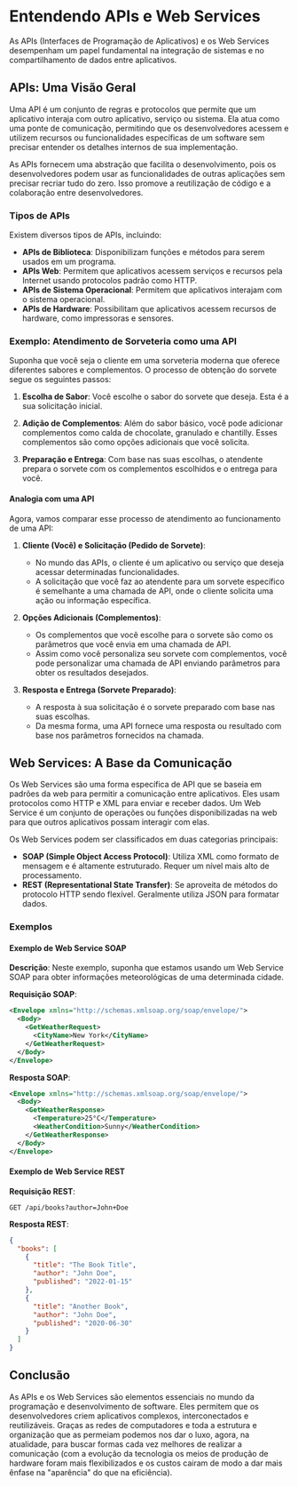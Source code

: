 # Entendendo APIs e Web Services

As APIs (Interfaces de Programação de Aplicativos) e os Web Services desempenham um papel fundamental na integração de sistemas e no compartilhamento de dados entre aplicativos.

## APIs: Uma Visão Geral

Uma API é um conjunto de regras e protocolos que permite que um aplicativo interaja com outro aplicativo, serviço ou sistema. Ela atua como uma ponte de comunicação, permitindo que os desenvolvedores acessem e utilizem recursos ou funcionalidades específicas de um software sem precisar entender os detalhes internos de sua implementação.

As APIs fornecem uma abstração que facilita o desenvolvimento, pois os desenvolvedores podem usar as funcionalidades de outras aplicações sem precisar recriar tudo do zero. Isso promove a reutilização de código e a colaboração entre desenvolvedores.

### Tipos de APIs

Existem diversos tipos de APIs, incluindo:

- **APIs de Biblioteca**: Disponibilizam funções e métodos para serem usados em um programa.
- **APIs Web**: Permitem que aplicativos acessem serviços e recursos pela Internet usando protocolos padrão como HTTP.
- **APIs de Sistema Operacional**: Permitem que aplicativos interajam com o sistema operacional.
- **APIs de Hardware**: Possibilitam que aplicativos acessem recursos de hardware, como impressoras e sensores.

### Exemplo: Atendimento de Sorveteria como uma API

Suponha que você seja o cliente em uma sorveteria moderna que oferece diferentes sabores e complementos. O processo de obtenção do sorvete segue os seguintes passos:

1. **Escolha de Sabor**: Você escolhe o sabor do sorvete que deseja. Esta é a sua solicitação inicial.

2. **Adição de Complementos**: Além do sabor básico, você pode adicionar complementos como calda de chocolate, granulado e chantilly. Esses complementos são como opções adicionais que você solicita.

3. **Preparação e Entrega**: Com base nas suas escolhas, o atendente prepara o sorvete com os complementos escolhidos e o entrega para você.

#### Analogia com uma API

Agora, vamos comparar esse processo de atendimento ao funcionamento de uma API:

1. **Cliente (Você) e Solicitação (Pedido de Sorvete)**:

   - No mundo das APIs, o cliente é um aplicativo ou serviço que deseja acessar determinadas funcionalidades.
   - A solicitação que você faz ao atendente para um sorvete específico é semelhante a uma chamada de API, onde o cliente solicita uma ação ou informação específica.

2. **Opções Adicionais (Complementos)**:

   - Os complementos que você escolhe para o sorvete são como os parâmetros que você envia em uma chamada de API.
   - Assim como você personaliza seu sorvete com complementos, você pode personalizar uma chamada de API enviando parâmetros para obter os resultados desejados.

3. **Resposta e Entrega (Sorvete Preparado)**:
   - A resposta à sua solicitação é o sorvete preparado com base nas suas escolhas.
   - Da mesma forma, uma API fornece uma resposta ou resultado com base nos parâmetros fornecidos na chamada.

## Web Services: A Base da Comunicação

Os Web Services são uma forma específica de API que se baseia em padrões da web para permitir a comunicação entre aplicativos. Eles usam protocolos como HTTP e XML para enviar e receber dados. Um Web Service é um conjunto de operações ou funções disponibilizadas na web para que outros aplicativos possam interagir com elas.

Os Web Services podem ser classificados em duas categorias principais:

- **SOAP (Simple Object Access Protocol)**: Utiliza XML como formato de mensagem e é altamente estruturado. Requer um nível mais alto de processamento.
- **REST (Representational State Transfer)**: Se aproveita de métodos do protocolo HTTP sendo flexível. Geralmente utiliza JSON para formatar dados.

### Exemplos

#### Exemplo de Web Service SOAP

**Descrição**: Neste exemplo, suponha que estamos usando um Web Service SOAP para obter informações meteorológicas de uma determinada cidade.

**Requisição SOAP**:

```xml
<Envelope xmlns="http://schemas.xmlsoap.org/soap/envelope/">
  <Body>
    <GetWeatherRequest>
      <CityName>New York</CityName>
    </GetWeatherRequest>
  </Body>
</Envelope>
```

**Resposta SOAP**:

```xml
<Envelope xmlns="http://schemas.xmlsoap.org/soap/envelope/">
  <Body>
    <GetWeatherResponse>
      <Temperature>25°C</Temperature>
      <WeatherCondition>Sunny</WeatherCondition>
    </GetWeatherResponse>
  </Body>
</Envelope>

```

#### Exemplo de Web Service REST

**Requisição REST**:

`GET /api/books?author=John+Doe`

**Resposta REST**:

```json
{
  "books": [
    {
      "title": "The Book Title",
      "author": "John Doe",
      "published": "2022-01-15"
    },
    {
      "title": "Another Book",
      "author": "John Doe",
      "published": "2020-06-30"
    }
  ]
}
```

## Conclusão

As APIs e os Web Services são elementos essenciais no mundo da programação e desenvolvimento de software. Eles permitem que os desenvolvedores criem aplicativos complexos, interconectados e reutilizáveis. Graças as redes de computadores e toda a estrutura e organização que as permeiam podemos nos dar o luxo, agora, na atualidade, para buscar formas cada vez melhores de realizar a comunicação (com a evolução da tecnologia os meios de produção de hardware foram mais flexibilizados e os custos cairam de modo a dar mais ênfase na "aparência" do que na eficiência).
